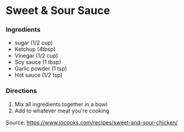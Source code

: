 # Sweet & Sour Sauce

### Ingredients

- sugar (1/2 cup)
- Ketchup (4tbsp)
- Vinegar (1/2 cup)
- Soy sauce (1 tbsp)
- Garlic powder (1 tsp)
- Hot sauce (1/2 tsp)

### Directions

1. Mix all ingredients together in a bowl
2. Add to whatever meat you're cooking

Source: https://www.jocooks.com/recipes/sweet-and-sour-chicken/
